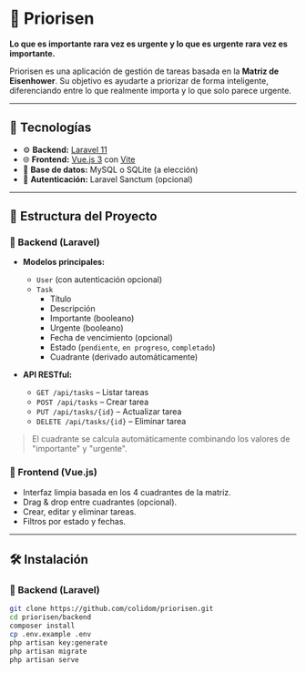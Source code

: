 # 🧠 Priorisen

**Lo que es importante rara vez es urgente y lo que es urgente rara vez es importante.**

Priorisen es una aplicación de gestión de tareas basada en la **Matriz de Eisenhower**. Su objetivo es ayudarte a priorizar de forma inteligente, diferenciando entre lo que realmente importa y lo que solo parece urgente.

---

## 🚀 Tecnologías

- ⚙️ **Backend:** [Laravel 11](https://laravel.com/)
- 🌐 **Frontend:** [Vue.js 3](https://vuejs.org/) con [Vite](https://vitejs.dev/)
- 🧪 **Base de datos:** MySQL o SQLite (a elección)
- 🔐 **Autenticación:** Laravel Sanctum (opcional)

---

## 🧩 Estructura del Proyecto

### 📁 Backend (Laravel)

- **Modelos principales:**
    - `User` (con autenticación opcional)
    - `Task`
        - Título
        - Descripción
        - Importante (booleano)
        - Urgente (booleano)
        - Fecha de vencimiento (opcional)
        - Estado (`pendiente`, `en progreso`, `completado`)
        - Cuadrante (derivado automáticamente)

- **API RESTful:**
    - `GET /api/tasks` – Listar tareas
    - `POST /api/tasks` – Crear tarea
    - `PUT /api/tasks/{id}` – Actualizar tarea
    - `DELETE /api/tasks/{id}` – Eliminar tarea

> El cuadrante se calcula automáticamente combinando los valores de "importante" y "urgente".

### 📁 Frontend (Vue.js)

- Interfaz limpia basada en los 4 cuadrantes de la matriz.
- Drag & drop entre cuadrantes (opcional).
- Crear, editar y eliminar tareas.
- Filtros por estado y fechas.

---

## 🛠️ Instalación

### 🔧 Backend (Laravel)

```bash
git clone https://github.com/colidom/priorisen.git
cd priorisen/backend
composer install
cp .env.example .env
php artisan key:generate
php artisan migrate
php artisan serve
